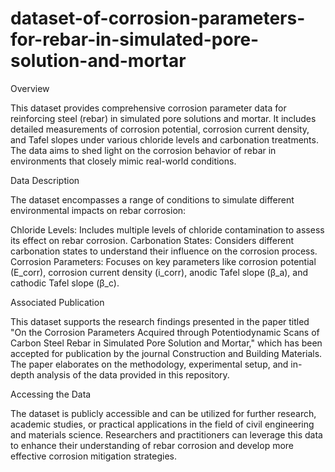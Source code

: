 # dataset-of-corrosion-parameters-for-rebar-in-simulated-pore-solution-and-mortar

Overview

This dataset provides comprehensive corrosion parameter data for reinforcing steel (rebar) in simulated pore solutions and mortar. It includes detailed measurements of corrosion potential, corrosion current density, and Tafel slopes under various chloride levels and carbonation treatments. The data aims to shed light on the corrosion behavior of rebar in environments that closely mimic real-world conditions.

Data Description

The dataset encompasses a range of conditions to simulate different environmental impacts on rebar corrosion:

Chloride Levels: Includes multiple levels of chloride contamination to assess its effect on rebar corrosion.
Carbonation States: Considers different carbonation states to understand their influence on the corrosion process.
Corrosion Parameters: Focuses on key parameters like corrosion potential (E_corr), corrosion current density (i_corr), anodic Tafel slope (β_a), and cathodic Tafel slope (β_c).

Associated Publication

This dataset supports the research findings presented in the paper titled "On the Corrosion Parameters Acquired through Potentiodynamic Scans of Carbon Steel Rebar in Simulated Pore Solution and Mortar," which has been accepted for publication by the journal Construction and Building Materials. The paper elaborates on the methodology, experimental setup, and in-depth analysis of the data provided in this repository.

Accessing the Data

The dataset is publicly accessible and can be utilized for further research, academic studies, or practical applications in the field of civil engineering and materials science. Researchers and practitioners can leverage this data to enhance their understanding of rebar corrosion and develop more effective corrosion mitigation strategies.

